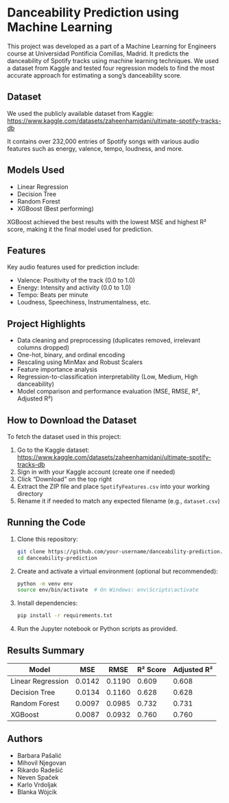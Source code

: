 # Danceability Prediction using Machine Learning
This project was developed as a part of a Machine Learning for Engineers course at Universidad Pontificia Comillas, Madrid.
It predicts the danceability of Spotify tracks using machine learning techniques. We used a dataset from Kaggle and tested four regression models to find the most accurate approach for estimating a song’s danceability score.

## Dataset

We used the publicly available dataset from Kaggle:  
https://www.kaggle.com/datasets/zaheenhamidani/ultimate-spotify-tracks-db

It contains over 232,000 entries of Spotify songs with various audio features such as energy, valence, tempo, loudness, and more.

## Models Used

- Linear Regression  
- Decision Tree  
- Random Forest  
- XGBoost (Best performing)

XGBoost achieved the best results with the lowest MSE and highest R² score, making it the final model used for prediction.

## Features

Key audio features used for prediction include:

- Valence: Positivity of the track (0.0 to 1.0)  
- Energy: Intensity and activity (0.0 to 1.0)  
- Tempo: Beats per minute  
- Loudness, Speechiness, Instrumentalness, etc.

## Project Highlights

- Data cleaning and preprocessing (duplicates removed, irrelevant columns dropped)  
- One-hot, binary, and ordinal encoding  
- Rescaling using MinMax and Robust Scalers  
- Feature importance analysis  
- Regression-to-classification interpretability (Low, Medium, High danceability)  
- Model comparison and performance evaluation (MSE, RMSE, R², Adjusted R²)

## How to Download the Dataset

To fetch the dataset used in this project:

1. Go to the Kaggle dataset: https://www.kaggle.com/datasets/zaheenhamidani/ultimate-spotify-tracks-db
2. Sign in with your Kaggle account (create one if needed)
3. Click “Download” on the top right
4. Extract the ZIP file and place `SpotifyFeatures.csv` into your working directory
5. Rename it if needed to match any expected filename (e.g., `dataset.csv`)

## Running the Code

1. Clone this repository:
   ```bash
   git clone https://github.com/your-username/danceability-prediction.git
   cd danceability-prediction
   ```

2. Create and activate a virtual environment (optional but recommended):
   ```bash
   python -m venv env
   source env/bin/activate  # On Windows: env\Scripts\activate
   ```

3. Install dependencies:
   ```bash
   pip install -r requirements.txt
   ```

4. Run the Jupyter notebook or Python scripts as provided.

## Results Summary

| Model              | MSE     | RMSE    | R² Score | Adjusted R² |
|-------------------|---------|---------|----------|-------------|
| Linear Regression | 0.0142  | 0.1190  | 0.609    | 0.608       |
| Decision Tree     | 0.0134  | 0.1160  | 0.628    | 0.628       |
| Random Forest     | 0.0097  | 0.0985  | 0.732    | 0.731       |
| XGBoost           | 0.0087  | 0.0932  | 0.760    | 0.760       |

## Authors

- Barbara Pašalić  
- Mihovil Njegovan  
- Rikardo Radešić  
- Neven Spaček  
- Karlo Vrdoljak  
- Blanka Wójcik
